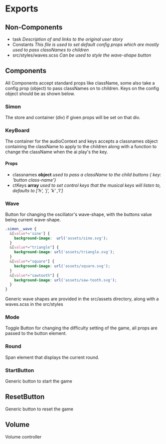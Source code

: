 # Exports
## Non-Components
+ task *Description of and links to the original user story*
+ Constants *This file is used to set default config props which are mostly used to pass classNames to children*
+ src/styles/waves.scss *Can be used to style the wave-shape button*

## Components
All Components accept standard props like className, some also take a config prop (object) to pass classNames on to children. Keys on the config object should be as shown below.
### Simon
The store and container (div) if given props will be set on that div.
### KeyBoard
The container for the audioContext and keys accepts a classnames object containing the className to apply to the children along with a function to change the className when the ai play's the key.
#### Props
+ classnames **object** *used to pass a className to the child buttons { key: 'button class-name'}*
+ ctKeys **array** *used to set control keys that the musical keys will listen to, defaults to ['h', 'j', 'k' ,'l']*

### Wave
Button for changing the oscillator's wave-shape, with the buttons value being current wave-shape.
```scss
.simon__wave {
  &[value*='sine'] {
    background-image:  url('assets/sine.svg');
  }
  &[value*="triangle"] {
    background-image: url('assets/triangle.svg');
  }
  &[value*="square"] {
    background-image: url('assets/square.svg');
  }
  &[value*="sawtooth"] {
    background-image: url('assets/saw-tooth.svg');
  }
}
```
Generic wave shapes are provided in the src/assets directory, along with a waves.scss in the src/styles

### Mode
Toggle Button for changing the difficulty setting of the game, all props are passed to the button element.
### Round
Span element that displays the current round.
### StartButton
Generic button to start the game
## ResetButton
Generic button to reset the game
## Volume
Volume controller
